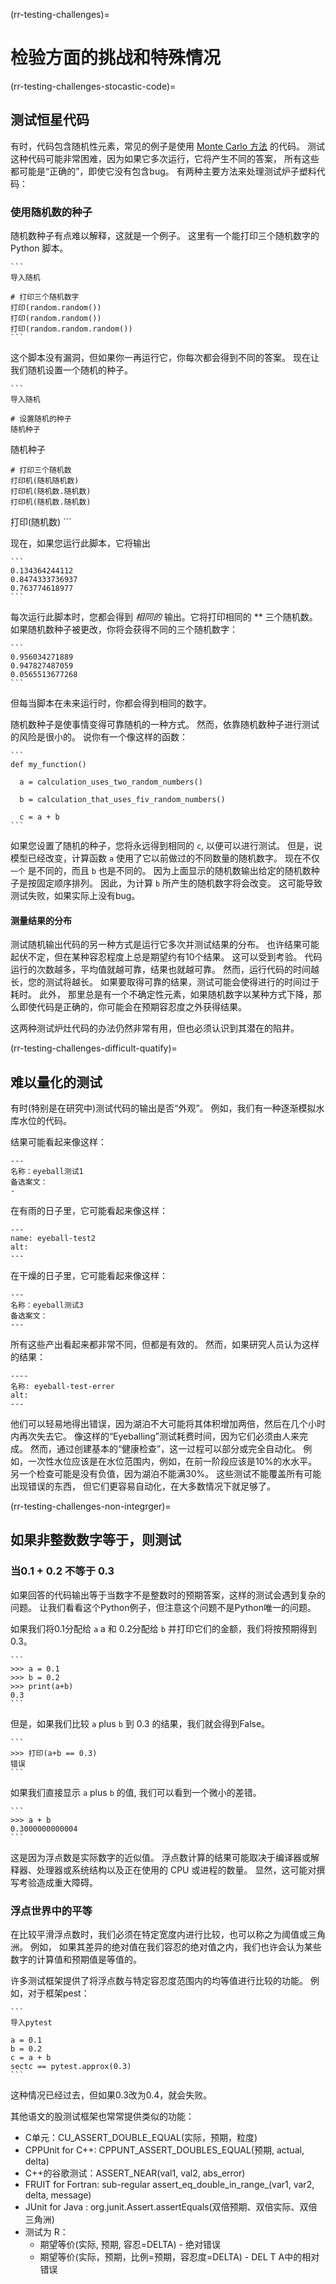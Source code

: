 (rr-testing-challenges)=
# 检验方面的挑战和特殊情况

(rr-testing-challenges-stocastic-code)=
## 测试恒星代码

有时，代码包含随机性元素，常见的例子是使用 [Monte Carlo 方法](https://en.wikipedia.org/wiki/Monte_Carlo_method) 的代码。 测试这种代码可能非常困难，因为如果它多次运行，它将产生不同的答案， 所有这些都可能是“正确的”，即使它没有包含bug。 有两种主要方法来处理测试炉子塑料代码：

### 使用随机数的种子

随机数种子有点难以解释，这就是一个例子。 这里有一个能打印三个随机数字的 Python 脚本。

    ```
    导入随机

    # 打印三个随机数字
    打印(random.random())
    打印(random.random())
    打印(random.random.random())
    ```

这个脚本没有漏洞，但如果你一再运行它，你每次都会得到不同的答案。 现在让我们随机设置一个随机的种子。

    ```
    导入随机

    # 设置随机的种子
    随机种子
 随机种子

    # 打印三个随机数
    打印机(随机随机数)
    打印机(随机数.随机数)
    打印机(随机数.随机数) 
 打印(随机数)
    ```

现在，如果您运行此脚本，它将输出

    ```
    0.134364244112
    0.8474333736937
    0.763774618977
    ```

每次运行此脚本时，您都会得到 *相同的* 输出。它将打印相同的 ** 三个随机数。 如果随机数种子被更改，你将会获得不同的三个随机数字：

    ```
    0.956034271889
    0.947827487059
    0.0565513677268
    ```
但每当脚本在未来运行时，你都会得到相同的数字。

随机数种子是使事情变得可靠随机的一种方式。 然而，依靠随机数种子进行测试的风险是很小的。 说你有一个像这样的函数：

    ```
    def my_function()

      a = calculation_uses_two_random_numbers()

      b = calculation_that_uses_fiv_random_numbers()

      c = a + b
    ```

如果您设置了随机的种子，您将永远得到相同的 `c`, 以便可以进行测试。 但是，说模型已经改变，计算函数 `a` 使用了它以前做过的不同数量的随机数字。 现在不仅 `一个` 是不同的，而且 `b` 也是不同的。 因为上面显示的随机数输出给定的随机数种子是按固定顺序排列。 因此，为计算 `b` 所产生的随机数字将会改变。 这可能导致测试失败，如果实际上没有bug。

#### 测量结果的分布

测试随机输出代码的另一种方式是运行它多次并测试结果的分布。 也许结果可能起伏不定，但在某种容忍程度上总是期望约有10个结果。 这可以受到考验。 代码运行的次数越多，平均值就越可靠，结果也就越可靠。 然而，运行代码的时间越长，您的测试将越长。 如果要取得可靠的结果，测试可能会使得进行的时间过于耗时。 此外， 那里总是有一个不确定性元素，如果随机数字以某种方式下降，那么即使代码是正确的，你可能会在预期容忍度之外获得结果。

这两种测试炉灶代码的办法仍然非常有用，但也必须认识到其潜在的陷井。

(rr-testing-challenges-difficult-quatify)=
## 难以量化的测试

有时(特别是在研究中)测试代码的输出是否“外观”。 例如，我们有一种逐渐模拟水库水位的代码。

结果可能看起来像这样：

```{figure} ../../figures/eyeball-test1.jpg
---
名称：eyeball测试1
备选案文：
-
```

在有雨的日子里，它可能看起来像这样：

```{figure} ../../figures/eyeball-test2.jpg
---
name: eyeball-test2
alt:
---
```

在干燥的日子里，它可能看起来像这样：

```{figure} ../../figures/eyeball-test3.jpg
---
名称：eyeball测试3
备选案文：
---
```

所有这些产出看起来都非常不同，但都是有效的。 然而，如果研究人员认为这样的结果：

```{figure} ../../figures/eyeball-test-error.jpg
----
名称: eyeball-test-errer
alt:
---
```

他们可以轻易地得出错误，因为湖泊不大可能将其体积增加两倍，然后在几个小时内再次失去它。 像这样的“Eyeballing”测试耗费时间，因为它们必须由人来完成。 然而，通过创建基本的“健康检查”，这一过程可以部分或完全自动化。 例如，一次性水位应该是在水位范围内，例如，在前一阶段应该是10%的水水平。 另一个检查可能是没有负值，因为湖泊不能满30%。 这些测试不能覆盖所有可能出现错误的东西， 但它们更容易自动化，在大多数情况下就足够了。

(rr-testing-challenges-non-integrger)=
## 如果非整数数字等于，则测试

### 当0.1 + 0.2 不等于 0.3

如果回答的代码输出等于当数字不是整数时的预期答案，这样的测试会遇到复杂的问题。 让我们看看这个Python例子，但注意这个问题不是Python唯一的问题。

如果我们将0.1分配给 `a` a 和 0.2分配给 `b` 并打印它们的金额，我们将按预期得到0.3。

    ```
    >>> a = 0.1
    >>> b = 0.2
    >>> print(a+b)
    0.3
    ```

但是，如果我们比较 `a` plus `b` 到 0.3 的结果，我们就会得到False。

    ```
    >>> 打印(a+b == 0.3)
    错误
    ```

如果我们直接显示 `a` plus `b` 的值, 我们可以看到一个微小的差错。

    ```
    >>> a + b
    0.3000000000004
    ```

这是因为浮点数是实际数字的近似值。 浮点数计算的结果可能取决于编译器或解释器、处理器或系统结构以及正在使用的 CPU 或进程的数量。 显然，这可能对撰写考验造成重大障碍。

### 浮点世界中的平等

在比较平滑浮点数时，我们必须在特定宽度内进行比较，也可以称之为阈值或三角洲。 例如， 如果其差异的绝对值在我们容忍的绝对值之内，我们也许会认为某些数字的计算值和预期值是等值的。

许多测试框架提供了将浮点数与特定容忍度范围内的均等值进行比较的功能。 例如，对于框架pest：

    ```
    导入pytest

    a = 0.1
    b = 0.2
    c = a + b
    sectc == pytest.approx(0.3)
    ```

这种情况已经过去，但如果0.3改为0.4，就会失败。

其他语文的股测试框架也常常提供类似的功能：

- C单元：CU_ASSERT_DOUBLE_EQUAL(实际，预期，粒度)
- CPPUnit for C++: CPPUNT_ASSERT_DOUBLES_EQUAL(预期, actual, delta)
- C++的谷歌测试：ASSERT_NEAR(val1, val2, abs_error)
- FRUIT for Fortran: sub-regular assert_eq_double_in_range_(var1, var2, delta, message)
- JUnit for Java : org.junit.Assert.assertEquals(双倍预期、双倍实际、双倍三角洲)
- 测试为 R：
  - 期望等价(实际, 预期, 容忍=DELTA) - 绝对错误
  - 期望等价(实际，预期，比例=预期，容忍度=DELTA) - DEL T A中的相对错误
